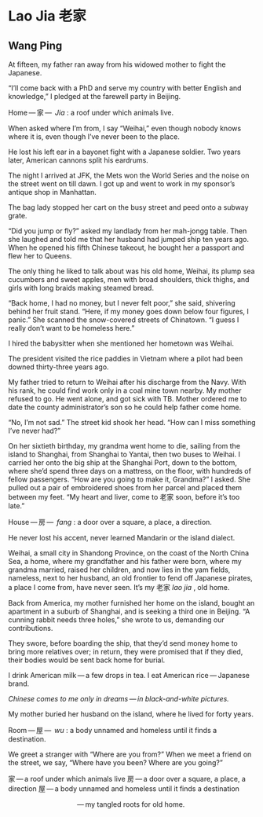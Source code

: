 # Lao Jia 老家
## Wang Ping
At fifteen, my father ran away from his widowed mother to fight the Japanese.

“I’ll come back with a PhD and serve my country with better English and
knowledge,” I pledged at the farewell party in Beijing.

Home — 家 —  _Jia_ : a roof under which animals live.

When asked where I’m from,
I say “Weihai,” even though
nobody knows where it is,
even though I’ve never been to the place.

He lost his left ear in a bayonet fight with a Japanese soldier. Two years
later, American cannons split his eardrums.

The night I arrived at JFK, the Mets won the World Series and the noise on the
street went on till dawn. I got up and went to work in my sponsor’s antique
shop in Manhattan.

The bag lady stopped her cart on the busy street and peed onto a subway grate.

“Did you jump or fly?” asked my landlady from her mah-jongg table. Then she
laughed and told me that her husband had jumped ship ten years ago. When he
opened his fifth Chinese takeout, he bought her a passport and flew her to
Queens.

The only thing he liked to talk about was his old home, Weihai, its plump sea
cucumbers and sweet apples, men with broad shoulders, thick thighs, and girls
with long braids making steamed bread.

“Back home, I had no money, but I never felt poor,” she said, shivering behind
her fruit stand. “Here, if my money goes down below four figures, I panic.”
She scanned the snow-covered streets of Chinatown. “I guess I really don’t
want to be homeless here.”

I hired the babysitter when she mentioned her hometown was Weihai.

The president visited the rice paddies in Vietnam where a pilot had been
downed thirty-three years ago.

My father tried to return to Weihai after his discharge from the Navy. With
his rank, he could find work only in a coal mine town nearby. My mother
refused to go. He went alone, and got sick with TB. Mother ordered me to date
the county administrator’s son so he could help father come home.

“No, I’m not sad.” The street kid shook her head.
“How can I miss something I’ve never had?”

On her sixtieth birthday, my grandma went home to die, sailing from the island
to Shanghai, from Shanghai to Yantai, then two buses to Weihai. I carried her
onto the big ship at the Shanghai Port, down to the bottom, where she’d spend
three days on a mattress, on the floor, with hundreds of fellow passengers.
“How are you going to make it, Grandma?” I asked. She pulled out a pair of
embroidered shoes from her parcel and placed them between my feet. “My heart
and liver, come to 老家 soon, before it’s too late.”

House — 房 —  _fang_ : a door over a square, a place, a direction.

He never lost his accent, never learned Mandarin or the island dialect.

Weihai, a small city
in Shandong Province,
on the coast of the North China Sea,
a home, where my grandfather
and his father were born,
where my grandma married,
raised her children, and
now lies in the yam fields,
nameless, next to her husband,
an old frontier to fend off Japanese pirates,
a place I come from, have never seen.
It’s my 老家 _lao jia_ , old home.

Back from America, my mother furnished her home on the island, bought an
apartment in a suburb of Shanghai, and is seeking a third one in Beijing. “A
cunning rabbit needs three holes,” she wrote to us, demanding our
contributions.

They swore, before boarding the ship, that they’d send money home to bring
more relatives over; in return, they were promised that if they died, their
bodies would be sent back home for burial.

I drink American milk — a few drops in tea.
I eat American rice — Japanese brand.

 _Chinese comes to me only in dreams — in black-and-white pictures._

My mother buried her husband on the island, where he lived for forty years.

Room — 屋 —  _wu_ : a body unnamed and homeless until it finds a destination.

We greet a stranger with
“Where are you from?”
When we meet a friend on the street, we say,
“Where have you been? Where are you going?”

家 — a roof under which animals live
房 — a door over a square, a place, a direction
屋 — a body unnamed and homeless until it finds a destination

                                    — my tangled roots for old home.